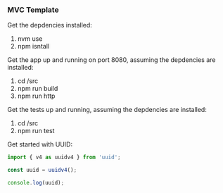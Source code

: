 ### MVC Template

Get the depdencies installed:

1. nvm use
2. npm isntall

Get the app up and running on port 8080, assuming the depdencies are installed:

1. cd /src
2. npm run build
3. npm run http

Get the tests up and running, assuming the depdencies are installed:

1. cd /src
2. npm run test

Get started with UUID:

```javascript
import { v4 as uuidv4 } from 'uuid';

const uuid = uuidv4();

console.log(uuid);
```
